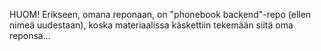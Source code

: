 HUOM! Erikseen, omana reponaan, on "phonebook backend"-repo (ellen nimeä uudestaan), koska materiaalissa käskettiin tekemään siitä oma reponsa...
